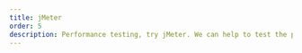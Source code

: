 ```yaml
---
title: jMeter
order: 5
description: Performance testing, try jMeter. We can help to test the performance
---
```

